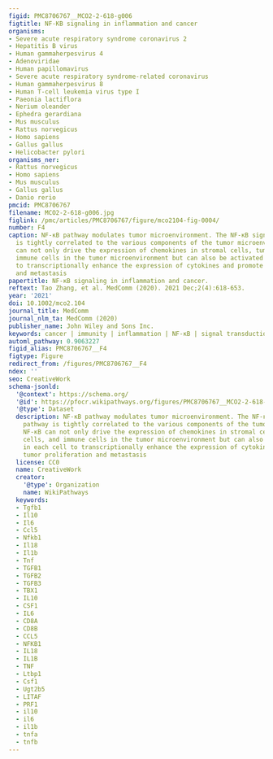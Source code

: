 ```yaml
---
figid: PMC8706767__MCO2-2-618-g006
figtitle: NF‐KB signaling in inflammation and cancer
organisms:
- Severe acute respiratory syndrome coronavirus 2
- Hepatitis B virus
- Human gammaherpesvirus 4
- Adenoviridae
- Human papillomavirus
- Severe acute respiratory syndrome-related coronavirus
- Human gammaherpesvirus 8
- Human T-cell leukemia virus type I
- Paeonia lactiflora
- Nerium oleander
- Ephedra gerardiana
- Mus musculus
- Rattus norvegicus
- Homo sapiens
- Gallus gallus
- Helicobacter pylori
organisms_ner:
- Rattus norvegicus
- Homo sapiens
- Mus musculus
- Gallus gallus
- Danio rerio
pmcid: PMC8706767
filename: MCO2-2-618-g006.jpg
figlink: /pmc/articles/PMC8706767/figure/mco2104-fig-0004/
number: F4
caption: NF‐κB pathway modulates tumor microenvironment. The NF‐κB signaling pathway
  is tightly correlated to the various components of the tumor microenvironment. NF‐κB
  can not only drive the expression of chemokines in stromal cells, tumor cells, and
  immune cells in the tumor microenvironment but can also be activated in each cell
  to transcriptionally enhance the expression of cytokines and promote tumor proliferation
  and metastasis
papertitle: NF‐κB signaling in inflammation and cancer.
reftext: Tao Zhang, et al. MedComm (2020). 2021 Dec;2(4):618-653.
year: '2021'
doi: 10.1002/mco2.104
journal_title: MedComm
journal_nlm_ta: MedComm (2020)
publisher_name: John Wiley and Sons Inc.
keywords: cancer | immunity | inflammation | NF‐κB | signal transduction
automl_pathway: 0.9063227
figid_alias: PMC8706767__F4
figtype: Figure
redirect_from: /figures/PMC8706767__F4
ndex: ''
seo: CreativeWork
schema-jsonld:
  '@context': https://schema.org/
  '@id': https://pfocr.wikipathways.org/figures/PMC8706767__MCO2-2-618-g006.html
  '@type': Dataset
  description: NF‐κB pathway modulates tumor microenvironment. The NF‐κB signaling
    pathway is tightly correlated to the various components of the tumor microenvironment.
    NF‐κB can not only drive the expression of chemokines in stromal cells, tumor
    cells, and immune cells in the tumor microenvironment but can also be activated
    in each cell to transcriptionally enhance the expression of cytokines and promote
    tumor proliferation and metastasis
  license: CC0
  name: CreativeWork
  creator:
    '@type': Organization
    name: WikiPathways
  keywords:
  - Tgfb1
  - Il10
  - Il6
  - Ccl5
  - Nfkb1
  - Il18
  - Il1b
  - Tnf
  - TGFB1
  - TGFB2
  - TGFB3
  - TBX1
  - IL10
  - CSF1
  - IL6
  - CD8A
  - CD8B
  - CCL5
  - NFKB1
  - IL18
  - IL1B
  - TNF
  - Ltbp1
  - Csf1
  - Ugt2b5
  - LITAF
  - PRF1
  - il10
  - il6
  - il1b
  - tnfa
  - tnfb
---
```

